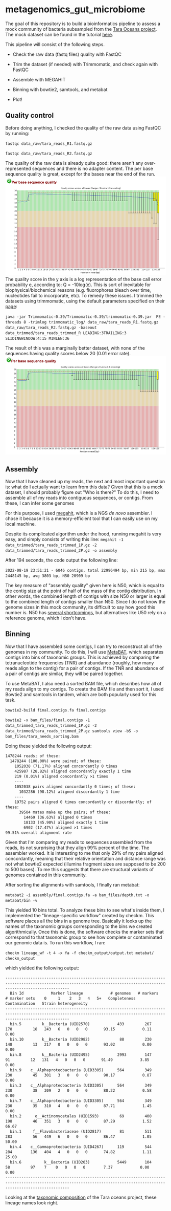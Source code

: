 # metagenomics_gut_microbiome

The goal of this repository is to build a bioinformatics pipeline to assess a mock community of bacteria subsampled from the [Tara Oceans project](http://ocean-microbiome.embl.de/companion.html). The mock dataset can be found in the tutorial [here](https://www.hadriengourle.com/tutorials/meta_assembly/).

This pipeline will consist of the following steps.

- Check the raw data (fastq files) quality with FastQC


- Trim the dataset (if needed) with Trimmomatic, and check again with FastQC
- Assemble with MEGAHIT
- Binning with bowtie2, samtools, and metabat
- Plot!

## Quality control

Before doing anything, I checked the quality of the raw data using FastQC by running:

`fastqc data_raw/tara_reads_R1.fastq.gz`

`fastqc data_raw/tara_reads_R2.fastq.gz`

The quality of the raw data is already quite good: there aren't any over-represented sequences and there is no adapter content. The per base sequence quality is great, except for the bases near the end of the run. ![tara_reads_R1](tara_reads_R1.PNG) The quality score in the y axis is a log representation of the base call error probability e, according to: Q = -10log(e). This is sort of inevitable for biophysical/biochemical reasons (e.g. fluorophores bleach over time, nucleotides fail to incorporate, etc). To remedy these issues. I trimmed the datasets using trimmomatic, using the default parameters specified on their [page](http://www.usadellab.org/cms/?page=trimmomatic):

  `java -jar Trimmomatic-0.39/Trimmomatic-0.39/trimmomatic-0.39.jar  PE -threads 8 -trimlog trimmomatic_log/ data_raw/tara_reads_R1.fastq.gz data_raw/tara_reads_R2.fastq.gz -baseout data_trimmed/tara_reads_trimmed_R LEADING:3TRAILING:3 SLIDINGWINDOW:4:15 MINLEN:36`
  
The result of this was a marginally better dataset, with none of the sequences having quality scores below 20 (0.01 error rate).
![tara_reads_R1_trimmed](tara_reads_R1_trimmed.PNG)

## Assembly

Now that I have cleaned up my reads, the next and most important question is: what do I actually want to learn from this data? Given that this is a mock dataset, I should probably figure out "Who is there?" To do this, I need to assemble all of my reads into contiguous sequences, or contigs. From these, I can infer some genomes

For this purpose, I used [megahit](https://academic.oup.com/bioinformatics/article/31/10/1674/177884?login=false), which is a NGS *de novo* assembler. I chose it because it is a memory-efficient tool that I can easily use on my local machine.

Despite its complicated algorithm under the hood, running megahit is very easy, and simply consists of writing this line:
`megahit -1 data_trimmed/tara_reads_trimmed_1P.gz -2 data_trimmed/tara_reads_trimmed_2P.gz -o assembly`

After 194 seconds, the code output the following line:

`2022-08-19 23:51:21 - 6046 contigs, total 22996494 bp, min 215 bp, max 2448145 bp, avg 3803 bp, N50 20909 bp`

The key measure of "assembly quality" given here is N50, which is equal to the contig size at the point of half of the mass of the contig distribution. In other words, the combined length of contigs with size N50 or larger is equal to the combined length of contigs smaller than N50. Since I do not know the genome sizes in this mock community, its difficult to say how good this number is. N50 has [several shortcomings](https://www.ncbi.nlm.nih.gov/pmc/articles/PMC5783553/), but alternatives like U50 rely on a reference genome, which I don't have.

## Binning

Now that I have assembled some contigs, I can try to reconstruct all of the genomes in my community. To do this, I will use [MetaBAT](https://bitbucket.org/berkeleylab/metabat/src/master/), which separates contigs into bins of taxonomic groups. This is achieved by comparing the tetranucleotide frequencies (TNR) and abundance (roughly, how many reads align to the contig) for a pair of contigs. If the TNR and abundance of a pair of contigs are similar, they will be paired together.

To use MetaBAT, I also need a sorted BAM file, which describes how all of my reads align to my contigs. To create the BAM file and then sort it, I used Bowtie2 and samtools in tandem, which are both popularly used for this task. 

 `bowtie2-build final.contigs.fa final.contigs`

```bowtie2 -x bam_files/final.contigs -1 data_trimmed_tara_reads_trimmed_1P.gz -2 data_trimmed/tara_reads_trimmed_2P.gz samtools view -bS -o bam_files/tara_needs_sorting.bam```

Doing these yielded the following output:

```
1478244 reads; of these:
  1478244 (100.00%) were paired; of these:
    1052038 (71.17%) aligned concordantly 0 times
    425987 (28.82%) aligned concordantly exactly 1 time
    219 (0.01%) aligned concordantly >1 times
    ----
    1052038 pairs aligned concordantly 0 times; of these:
      1032286 (98.12%) aligned discordantly 1 time
    ----
    19752 pairs aligned 0 times concordantly or discordantly; of these:
      39504 mates make up the pairs; of these:
        14469 (36.63%) aligned 0 times
        18133 (45.90%) aligned exactly 1 time
        6902 (17.47%) aligned >1 times
99.51% overall alignment rate
```
Given that I'm comparing my reads to sequences assembled from the reads, its not surprising that they align 99% percent of the time. The assembler worked. It is interesting to me that only 29% of my pairs aligned concordantly, meaning that their relative orientation and distance range was not what bowtie2 expected (illumina fragment sizes are supposed to be 200 to 500 bases). To me this suggests that there are structural variants of genomes contained in this community. 

After sorting the alignments with samtools, I finally ran metabat:

`metabat2 -i assembly/final.contigs.fa -a bam_files/depth.txt -o metabat/bin -v`

This yielded 10 bins total. To analyze these bins to see what's inside them, I implemented the "lineage-specific workflow" created by checkm. This software places all the bins in a genome tree. Basically it looks up the names of the taxonomic groups corresponding to the bins we created algorithmically. Once this is done, the software checks the marker sets that correspond to that taxonomic group to see how complete or contaminated our genomic data is.  To run this workflow, I ran:

`checkm lineage_wf -t 4 -x fa -f checkm_output/output.txt metabat/ checkm_output`

which yielded the following output:

```
------------------------------------------------------------------------------------------------------------------------------------------------------------------------
  Bin Id            Marker lineage            # genomes   # markers   # marker sets    0     1    2   3   4   5+   Completeness   Contamination   Strain heterogeneity  
------------------------------------------------------------------------------------------------------------------------------------------------------------------------
  bin.5         k__Bacteria (UID2570)            433         267           178         18   243   6   0   0   0       93.15            0.11               0.00          
  bin.10        k__Bacteria (UID2982)             88         230           148         13   217   0   0   0   0       93.02            0.00               0.00          
  bin.8         k__Bacteria (UID2495)            2993        147            91         12   131   4   0   0   0       91.49            3.85               0.00          
  bin.9    c__Alphaproteobacteria (UID3305)      564         349           230         45   301   3   0   0   0       90.17            0.87               0.00          
  bin.3    c__Alphaproteobacteria (UID3305)      564         349           230         38   309   2   0   0   0       88.22            0.58               0.00          
  bin.7    c__Alphaproteobacteria (UID3305)      564         349           230         35   310   4   0   0   0       87.71            1.45               0.00          
  bin.2      o__Actinomycetales (UID1593)         69         400           198         46   351   3   0   0   0       87.29            1.52              66.67          
  bin.1     f__Flavobacteriaceae (UID2817)        81         511           283         56   449   6   0   0   0       86.47            1.05              50.00          
  bin.4    c__Gammaproteobacteria (UID4267)      119         544           284        136   404   4   0   0   0       74.82            1.11              25.00          
  bin.6          k__Bacteria (UID203)            5449        104            58         97    7    0   0   0   0        7.37            0.00               0.00          
------------------------------------------------------------------------------------------------------------------------------------------------------------------------
```

Looking at the [taxonomic composition](http://ocean-microbiome.embl.de/companion.html) of the Tara oceans project, these lineage names look right.
